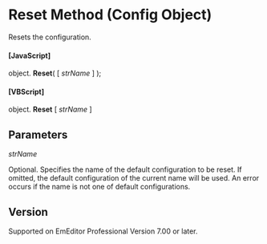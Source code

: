 # Reset Method (Config Object)

Resets the configuration.

#### \[JavaScript\]

object. **Reset**( \[ _strName_ \] );

#### \[VBScript\]

object. **Reset** \[ _strName_ \]

## Parameters

_strName_

Optional. Specifies the name of the default configuration to be reset. If omitted, the default configuration of the current name will be used. An error occurs if the name is not one of default configurations.

## Version

Supported on EmEditor Professional Version 7.00 or later.